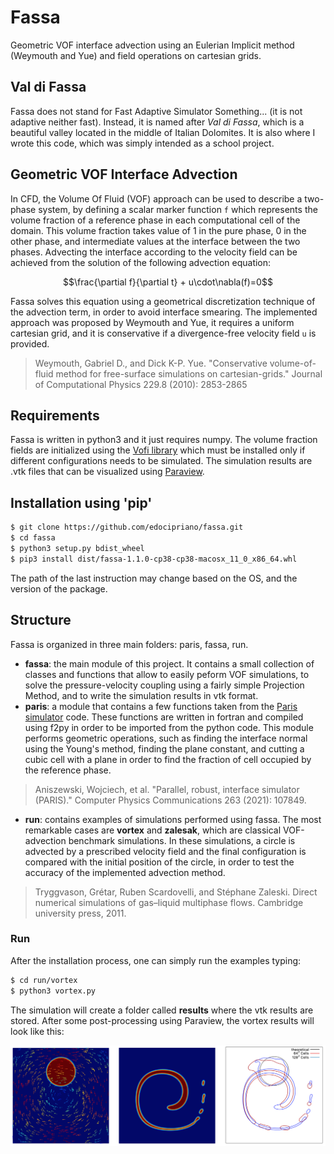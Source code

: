 # Fassa
Geometric VOF interface advection using an Eulerian Implicit method (Weymouth and Yue) and field operations on cartesian grids.

## Val di Fassa
Fassa does not stand for Fast Adaptive Simulator Something... (it is not adaptive neither fast). Instead, it is named after *Val di Fassa*, which is a beautiful valley located in the middle of Italian Dolomites. It is also where I wrote this code, which was simply intended as a school project.

## Geometric VOF Interface Advection
In CFD, the Volume Of Fluid (VOF) approach can be used to describe a two-phase system, by defining a scalar marker function ``f`` which represents the volume fraction of a reference phase in each computational cell of the domain. This volume fraction takes value of 1 in the pure phase, 0 in the other phase, and intermediate values at the interface between the two phases.
Advecting the interface according to the velocity field can be achieved from the solution of the following advection equation:
```math
\frac{\partial f}{\partial t} + u\cdot\nabla(f)=0
```  
Fassa solves this equation using a geometrical discretization technique of the advection term, in order to avoid interface smearing. The implemented approach was proposed by Weymouth and Yue, it requires a uniform cartesian grid, and it is conservative if a divergence-free velocity field ``u`` is provided.
> Weymouth, Gabriel D., and Dick K-P. Yue. "Conservative volume-of-fluid method for free-surface simulations on cartesian-grids." Journal of Computational Physics 229.8 (2010): 2853-2865

## Requirements
Fassa is written in python3 and it just requires numpy.
The volume fraction fields are initialized using the [Vofi library](https://github.com/VOFTracking/Vofi) which must be installed only if different configurations needs to be simulated.
The simulation results are .vtk files that can be visualized using [Paraview](https://www.paraview.org).

## Installation using 'pip'
```sh
$ git clone https://github.com/edocipriano/fassa.git
$ cd fassa
$ python3 setup.py bdist_wheel
$ pip3 install dist/fassa-1.1.0-cp38-cp38-macosx_11_0_x86_64.whl
```

The path of the last instruction may change based on the OS, and the version of the package.

## Structure
Fassa is organized in three main folders: paris, fassa, run.
* **fassa**: the main module of this project. It contains a small collection of classes and functions that allow to easily peform VOF simulations, to solve the pressure-velocity coupling using a fairly simple Projection Method, and to write the simulation results in vtk format.
* **paris**: a module that contains a few functions taken from the [Paris simulator](http://www.ida.upmc.fr/~zaleski/paris/) code. These functions are written in fortran and compiled using f2py in order to be imported from the python code. This module performs geometric operations, such as finding the interface normal using the Young's method, finding the plane constant, and cutting a cubic cell with a plane in order to find the fraction of cell occupied by the reference phase.
> Aniszewski, Wojciech, et al. "Parallel, robust, interface simulator (PARIS)." Computer Physics Communications 263 (2021): 107849.
* **run**: contains examples of simulations performed using fassa. The most remarkable cases are **vortex** and **zalesak**, which are classical VOF-advection benchmark simulations. In these simulations, a circle is advected by a prescribed velocity field and the final configuration is compared with the initial position of the circle, in order to test the accuracy of the implemented advection method.
> Tryggvason, Grétar, Ruben Scardovelli, and Stéphane Zaleski. Direct numerical simulations of gas–liquid multiphase flows. Cambridge university press, 2011.

### Run
After the installation process, one can simply run the examples typing:
```sh
$ cd run/vortex
$ python3 vortex.py
```
The simulation will create a folder called **results** where the vtk results are stored. After some post-processing using Paraview, the vortex results will look like this:

<img src="./run/vortex/fig-vortex.png" alt="vortex" width="1200"/>
